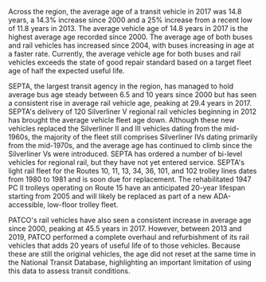 Across the region, the average age of a transit vehicle in 2017 was 14.8 years, a 14.3% increase since 2000 and a 25% increase from a recent low of 11.8 years in 2013. The average vehicle age of 14.8 years in 2017 is the highest average age recorded since 2000. The average age of both buses and rail vehicles has increased since 2004, with buses increasing in age at a faster rate. Currently, the average vehicle age for both buses and rail vehicles exceeds the state of good repair standard based on a target fleet age of half the expected useful life.

SEPTA, the largest transit agency in the region, has managed to hold average bus age steady between 6.5 and 10 years since 2000 but has seen a consistent rise in average rail vehicle age, peaking at 29.4 years in 2017. SEPTA's delivery of 120 Silverliner V regional rail vehicles beginning in 2012 has brought the average vehicle fleet age down. Although these new vehicles replaced the Silverliner II and III vehicles dating from the mid-1960s, the majority of the fleet still comprises Silverliner IVs dating primarily from the mid-1970s, and the average age has continued to climb since the Silverliner Vs were introduced. SEPTA has ordered a number of bi-level vehicles for regional rail, but they have not yet entered service. SEPTA's light rail fleet for the Routes 10, 11, 13, 34, 36, 101, and 102 trolley lines dates from 1980 to 1981 and is soon due for replacement. The rehabilitated 1947 PC II trolleys operating on Route 15 have an anticipated 20-year lifespan starting from 2005 and will likely be replaced as part of a new ADA-accessible, low-floor trolley fleet.

PATCO's rail vehicles have also seen a consistent increase in average age since 2000, peaking at 45.5 years in 2017. However, between 2013 and 2019, PATCO performed a complete overhaul and refurbishment of its rail vehicles that adds 20 years of useful life of to those vehicles. Because these are still the original vehicles, the age did not reset at the same time in the National Transit Database, highlighting an important limitation of using this data to assess transit conditions.